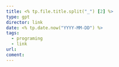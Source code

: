 ```yaml
---
title: <% tp.file.title.split("_") [2] %>
type: gpt
director: link
date: <% tp.date.now("YYYY-MM-DD") %>
tags:
  - programing
  - link
url:
coment:
---
```







